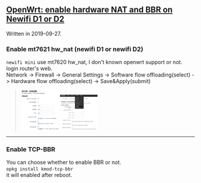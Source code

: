 ## [OpenWrt: enable hardware NAT and BBR on Newifi D1 or D2](https://github.com/osnosn/HowTo/blob/master/OpenWRT/Newifi_D1_D2_enable_hardware_NAT_and_BBR.md)

Written in 2019-09-27.

### Enable mt7621 hw_nat (newifi D1 or newifi D2)
`newifi mini` use mt7620 hw_nat, I don't known openwrt support or not.   
login router's web.   
Network -> Firewall -> General Settings -> Software flow offloading(select) -> Hardware flow offloading(select) -> Save&Apply(submit)
> <img src="https://github.com/osnosn/HowTo/raw/master/OpenWRT/images/mt7621-nat1.png" width="100" /> <img src="https://github.com/osnosn/HowTo/raw/master/OpenWRT/images/mt7621-nat2.png" width="100" />

-----
### Enable TCP-BBR
You can choose whether to enable BBR or not.   
`opkg install kmod-tcp-bbr`   
it will enabled after reboot.    
